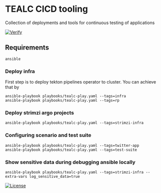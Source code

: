 # TEALC CICD tooling
Collection of deployments and tools for continuous testing of applications

[![Verify](https://github.com/ExcelentProject/tealc/actions/workflows/verify.yaml/badge.svg)](https://github.com/ExcelentProject/tealc/actions/workflows/verify.yaml)

## Requirements
```
ansible
```

### Deploy infra
First step is to deploy tekton pipelines operator to cluster. You can achieve that by
```
ansible-playbook playbooks/tealc-play.yaml --tags=infra
ansible-playbook playbooks/tealc-play.yaml --tags=rp
```

### Deploy strimzi argo projects
```
ansible-playbook playbooks/tealc-play.yaml --tags=strimzi-infra
```

### Configuring scenario and test suite
```
ansible-playbook playbooks/tealc-play.yaml --tags=twitter-app
ansible-playbook playbooks/tealc-play.yaml --tags=test-suite
```


### Show sensitive data during debugging ansible locally
```
ansible-playbook playbooks/tealc-play.yaml --tags=strimzi-infra --extra-vars log_sensitive_data=true
```

[![License](https://img.shields.io/badge/License-Apache%202.0-blue.svg)](https://opensource.org/licenses/Apache-2.0)
